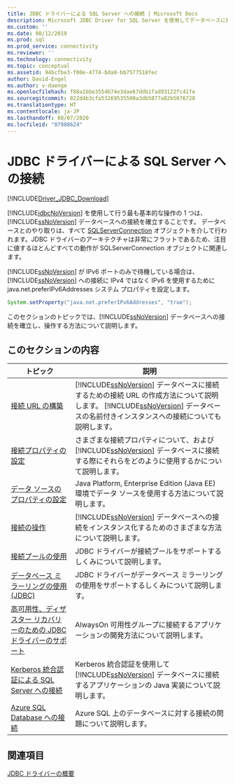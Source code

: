 ```yaml
---
title: JDBC ドライバーによる SQL Server への接続 | Microsoft Docs
description: Microsoft JDBC Driver for SQL Server を使用してデータベースに接続すると、データベースとのすべてのやり取りは、SQLServerConnection オブジェクトを通して行われます。
ms.custom: ''
ms.date: 08/12/2019
ms.prod: sql
ms.prod_service: connectivity
ms.reviewer: ''
ms.technology: connectivity
ms.topic: conceptual
ms.assetid: 94bcfbe3-f00e-4774-bda8-bb7577518fec
author: David-Engel
ms.author: v-daenge
ms.openlocfilehash: f88a1bbe3554b74e3dae67ddb1fad93122fc41fe
ms.sourcegitcommit: 822d4b3cfa53269535500a3db5877a82b5076728
ms.translationtype: HT
ms.contentlocale: ja-JP
ms.lasthandoff: 08/07/2020
ms.locfileid: "87988624"
---
```

# <a name="connecting-to-sql-server-with-the-jdbc-driver"></a>JDBC ドライバーによる SQL Server への接続
[!INCLUDE[Driver_JDBC_Download](../../includes/driver_jdbc_download.md)]

  [!INCLUDE[jdbcNoVersion](../../includes/jdbcnoversion_md.md)] を使用して行う最も基本的な操作の 1 つは、[!INCLUDE[ssNoVersion](../../includes/ssnoversion-md.md)] データベースへの接続を確立することです。 データベースとのやり取りは、すべて [SQLServerConnection](../../connect/jdbc/reference/sqlserverconnection-class.md) オブジェクトを介して行われます。JDBC ドライバーのアーキテクチャは非常にフラットであるため、注目に値するほとんどすべての動作が SQLServerConnection オブジェクトに関連します。  
  
 [!INCLUDE[ssNoVersion](../../includes/ssnoversion-md.md)] が IPv6 ポートのみで待機している場合は、[!INCLUDE[ssNoVersion](../../includes/ssnoversion-md.md)] への接続に IPv4 ではなく IPv6 を使用するために java.net.preferIPv6Addresses システム プロパティを設定します。  
  
```java
System.setProperty("java.net.preferIPv6Addresses", "true");  
```  
  
 このセクションのトピックでは、[!INCLUDE[ssNoVersion](../../includes/ssnoversion-md.md)] データベースへの接続を確立し、操作する方法について説明します。  
  
## <a name="in-this-section"></a>このセクションの内容  
  
|トピック|説明|  
|-----------|-----------------|  
|[接続 URL の構築](../../connect/jdbc/building-the-connection-url.md)|[!INCLUDE[ssNoVersion](../../includes/ssnoversion-md.md)] データベースに接続するための接続 URL の作成方法について説明します。 [!INCLUDE[ssNoVersion](../../includes/ssnoversion-md.md)] データベースの名前付きインスタンスへの接続についても説明します。|  
|[接続プロパティの設定](../../connect/jdbc/setting-the-connection-properties.md)|さまざまな接続プロパティについて、および [!INCLUDE[ssNoVersion](../../includes/ssnoversion-md.md)] データベースに接続する際にそれらをどのように使用するかについて説明します。|  
|[データ ソースのプロパティの設定](../../connect/jdbc/setting-the-data-source-properties.md)|Java Platform, Enterprise Edition (Java EE) 環境でデータ ソースを使用する方法について説明します。|  
|[接続の操作](../../connect/jdbc/working-with-a-connection.md)|[!INCLUDE[ssNoVersion](../../includes/ssnoversion-md.md)] データベースへの接続をインスタンス化するためのさまざまな方法について説明します。|  
|[接続プールの使用](../../connect/jdbc/using-connection-pooling.md)|JDBC ドライバーが接続プールをサポートするしくみについて説明します。|  
|[データベース ミラーリングの使用 &#40;JDBC&#41;](../../connect/jdbc/using-database-mirroring-jdbc.md)|JDBC ドライバーがデータベース ミラーリングの使用をサポートするしくみについて説明します。|  
|[高可用性、ディザスター リカバリーのための JDBC ドライバーのサポート](../../connect/jdbc/jdbc-driver-support-for-high-availability-disaster-recovery.md)|AlwaysOn 可用性グループに接続するアプリケーションの開発方法について説明します。|  
|[Kerberos 統合認証による SQL Server への接続](../../connect/jdbc/using-kerberos-integrated-authentication-to-connect-to-sql-server.md)|Kerberos 統合認証を使用して [!INCLUDE[ssNoVersion](../../includes/ssnoversion-md.md)] データベースに接続するアプリケーションの Java 実装について説明します。|  
|[Azure SQL Database への接続](../../connect/jdbc/connecting-to-an-azure-sql-database.md)|Azure SQL 上のデータベースに対する接続の問題について説明します。|  
  
## <a name="see-also"></a>関連項目  
 [JDBC ドライバーの概要](../../connect/jdbc/overview-of-the-jdbc-driver.md)  
  
  
